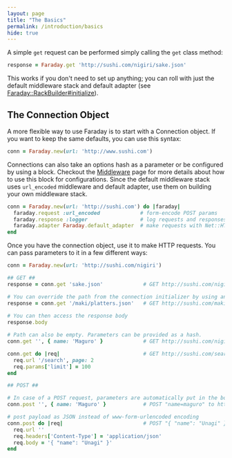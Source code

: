 ```yaml
---
layout: page
title: "The Basics"
permalink: /introduction/basics
hide: true
---
```


A simple `get` request can be performed simply calling the `get` class method:

```ruby
response = Faraday.get 'http://sushi.com/nigiri/sake.json'
```

This works if you don't need to set up anything; you can roll with just the default middleware
stack and default adapter (see [Faraday::RackBuilder#initialize][rack_builder]).

## The Connection Object

A more flexible way to use Faraday is to start with a Connection object. If you want to keep the same defaults, you can use this syntax:

```ruby
conn = Faraday.new(url: 'http://www.sushi.com')
```

Connections can also take an options hash as a parameter or be configured by using a block.
Checkout the [Middleware][middleware] page for more details about how to use this block for configurations.
Since the default middleware stack uses `url_encoded` middleware and default adapter, use them on building your own middleware stack.

```ruby
conn = Faraday.new(url: 'http://sushi.com') do |faraday|
  faraday.request :url_encoded             # form-encode POST params
  faraday.response :logger                 # log requests and responses to $stdout
  faraday.adapter Faraday.default_adapter  # make requests with Net::HTTP
end
```

Once you have the connection object, use it to make HTTP requests. You can pass parameters to it in a few different ways:

```ruby
conn = Faraday.new(url: 'http://sushi.com/nigiri')

## GET ##
response = conn.get 'sake.json'             # GET http://sushi.com/nigiri/sake.json

# You can override the path from the connection initializer by using an absolute path
response = conn.get '/maki/platters.json'   # GET http://sushi.com/maki/platters.json
 
# You can then access the response body
response.body

# Path can also be empty. Parameters can be provided as a hash.
conn.get '', { name: 'Maguro' }             # GET http://sushi.com/nigiri?name=Maguro

conn.get do |req|                           # GET http://sushi.com/search?limit=100&page=2
  req.url '/search', page: 2
  req.params['limit'] = 100
end

## POST ##

# In case of a POST request, parameters are automatically put in the body as ww-form-urlencoded. 
conn.post '', { name: 'Maguro' }            # POST "name=maguro" to http://sushi.com/nigiri

# post payload as JSON instead of www-form-urlencoded encoding
conn.post do |req|                          # POST "{ "name": "Unagi" }" to http://sushi.com/nigiri
  req.url ''
  req.headers['Content-Type'] = 'application/json'
  req.body = '{ "name": "Unagi" }'
end
```

[rack_builder]:   https://github.com/lostisland/faraday/blob/master/lib/faraday/rack_builder.rb
[middleware]:     ../middleware
